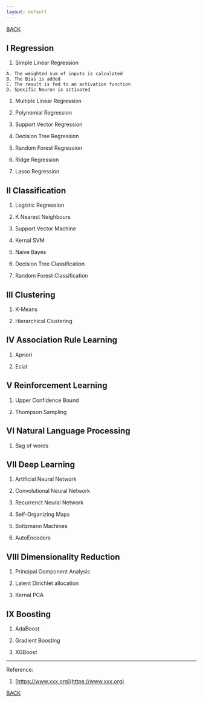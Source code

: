 ```yaml
---
layout: default
---
```


[BACK](./)

## I Regression

1. Simple Linear Regression 
```
A. The weighted sum of inputs is calculated
B. The Bias is added
C. The result is fed to an activation function
D. Specific Neuron is activated
```

1. Multiple Linear Regression

1. Polynomial Regression

1. Support Vector Regression

1. Decision Tree Regression

1. Random Forest Regression

1. Ridge Regression

1. Lasso Regression

## II Classification

1. Logistic Regression

1. K Nearest Neighbours

1. Support Vector Machine

1. Kernal SVM

1. Naive Bayes

1. Decision Tree Classification

1. Random Forest Classification

## III Clustering

1. K-Means

1. Hierarchical Clustering

## IV Association Rule Learning

1. Apriori

1. Eclat

## V Reinforcement Learning

1. Upper Confidence Bound

1. Thompson Sampling

## VI Natural Language Processing

1. Bag of words

## VII Deep Learning

1. Artificial Neural Network

1. Convolutional Neural Network

1. Recurrenct Neural Network

1. Self-Organizing Maps

1. Boltzmann Machines

1. AutoEncoders

## VIII Dimensionality Reduction

1. Principal Component Analysis

1. Latent Dirichlet allocation

1. Kernal PCA

## IX Boosting

1. AdaBoost

1. Gradient Boosting

1. XGBoost

* * *

Reference:

1. [https://www.xxx.org](https://www.xxx.org)

[BACK](./)
